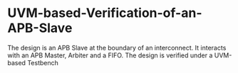 # UVM-based-Verification-of-an-APB-Slave
The design is an APB Slave at the boundary of an interconnect. It interacts with an APB Master, Arbiter and a FIFO.
The design is verified under a UVM-based Testbench
